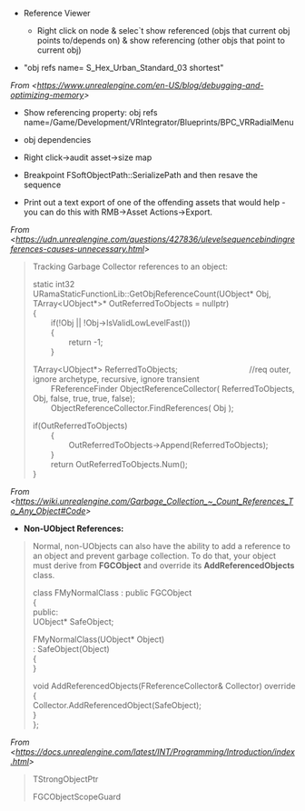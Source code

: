 - Reference Viewer

  - Right click on node & selec\`t show referenced (objs that current obj points to/depends on) & show referencing (other objs that point to current obj)

- "obj refs name= S_Hex_Urban_Standard_03 shortest"

_From &lt;<https://www.unrealengine.com/en-US/blog/debugging-and-optimizing-memory>&gt;_

- Show referencing property: obj refs name=/Game/Development/VRIntegrator/Blueprints/BPC_VRRadialMenu

- obj dependencies

- Right click-&gt;audit asset-&gt;size map

- Breakpoint FSoftObjectPath::SerializePath and then resave the sequence

- Print out a text export of one of the offending assets that would help - you can do this with RMB-&gt;Asset Actions-&gt;Export.

_From &lt;<https://udn.unrealengine.com/questions/427836/ulevelsequencebindingreferences-causes-unnecessary.html>&gt;_

> Tracking Garbage Collector references to an object:
>
> static int32 URamaStaticFunctionLib::GetObjReferenceCount(UObject\* Obj, TArray&lt;UObject\*&gt;\* OutReferredToObjects = nullptr)  
> {  
>         if(!Obj || !Obj-&gt;IsValidLowLevelFast())  
>         {  
>                 return -1;  
>         }
>
> TArray&lt;UObject\*&gt; ReferredToObjects;                                //req outer, ignore archetype, recursive, ignore transient  
>         FReferenceFinder ObjectReferenceCollector( ReferredToObjects, Obj, false, true, true, false);  
>         ObjectReferenceCollector.FindReferences( Obj );
>
> if(OutReferredToObjects)  
>         {  
>                 OutReferredToObjects-&gt;Append(ReferredToObjects);  
>         }  
>         return OutReferredToObjects.Num();  
> }

_From &lt;<https://wiki.unrealengine.com/Garbage_Collection_~_Count_References_To_Any_Object#Code>&gt;_

>

- **Non-UObject References:**

> Normal, non-UObjects can also have the ability to add a reference to an object and prevent garbage collection. To do that, your object must derive from **FGCObject** and override its **AddReferencedObjects** class.
>
> class FMyNormalClass : public FGCObject  
> {  
> public:  
> UObject\* SafeObject;
>
> FMyNormalClass(UObject\* Object)  
> : SafeObject(Object)  
> {  
> }
>
> void AddReferencedObjects(FReferenceCollector& Collector) override  
> {  
> Collector.AddReferencedObject(SafeObject);  
> }  
> };

_From &lt;<https://docs.unrealengine.com/latest/INT/Programming/Introduction/index.html>&gt;_

> TStrongObjectPtr
>
> FGCObjectScopeGuard
